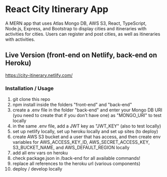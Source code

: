 # React City Itinerary App

A MERN app that uses Atlas Mongo DB, AWS S3, React, TypeScript, Node.js, Express, and Bootstrap to display cities and itineraries with activities for cities. Users can register and post cities, as well as itineraries with activities.

## Live Version (front-end on Netlify, back-end on Heroku)

https://city-itinerary.netlify.com/

### Installation / Usage

1. git clone this repo
2. npm install inside the folders "front-end" and "back-end"
3. create a .env file in the folder "back-end" and enter your Mongo DB URI (you need to create that if you don't have one) as "MONGO_URI" to test locally
4. in the same .env file, add a JWT key as "JWT_KEY" (also to test locally)
5. set up netlify locally, set up heroku locally and set up sites (to deploy)
6. create AWS S3 bucket and a user that has access, and then create env variables for AWS_ACCESS_KEY_ID, AWS_SECRET_ACCESS_KEY, S3_BUCKET_NAME, and AWS_DEFAULT_REGION locally
7. add all env vars on heroku
8. check package.json in /back-end for all available commands!
9. replace all references to the heroku url (various components)
10. deploy / develop locally
